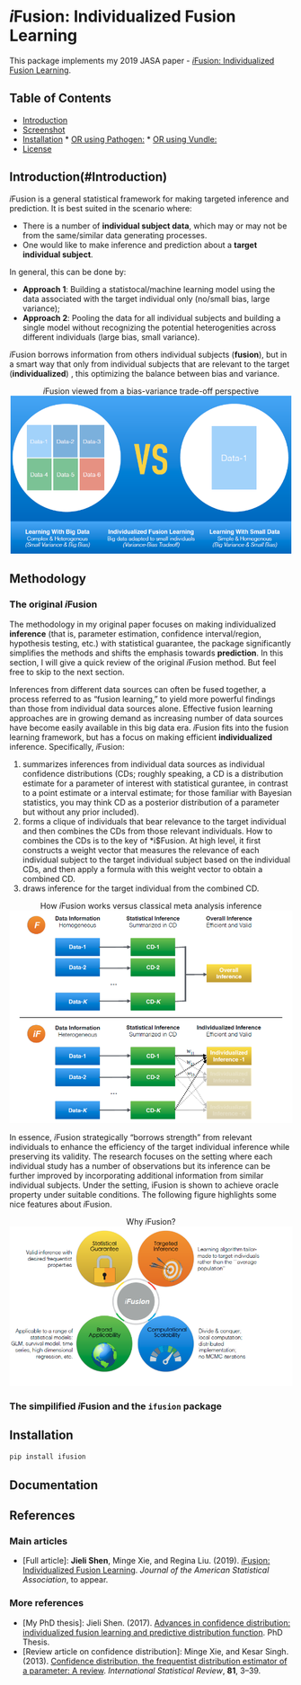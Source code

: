 # *i*Fusion: Individualized Fusion Learning

This package implements my 2019 JASA paper - [*i*Fusion: Individualized Fusion Learning](https://amstat.tandfonline.com/doi/abs/10.1080/01621459.2019.1672557#.XciGbJJKg6U). 


## Table of Contents

  * [Introduction](#Introduction)
  * [Screenshot](#screenshot)
  * [Installation](#installation)
        * [OR using Pathogen:](#or-using-pathogen)
        * [OR using Vundle:](#or-using-vundle)
  * [License](#license)


## Introduction(#Introduction)

*i*Fusion is a general statistical framework for making targeted inference and prediction. It is best suited in the scenario where:

* There is a number of **individual subject data**, which may or may not be from the same/similar data generating processes. 
* One would like to make inference and prediction about a **target individual subject**. 


In general, this can be done by:

* **Approach 1**: Building a statistocal/machine learning model using the data associated with the target individual only (no/small bias, large variance);
* **Approach 2**: Pooling the data for all individual subjects and building a single model without recognizing the potential heterogenities across different individuals (large bias, small variance).

*i*Fusion borrows information from others individual subjects (**fusion**), but in a smart way that only from individual subjects that are relevant to the target (**individualized**) , this optimizing the balance between bias and variance. 


<div align="center"><i>i</i>Fusion viewed from a bias-variance trade-off perspective</div>

<div align="center"><img src="images/idea.png?raw=true" width="500"/></div>


## Methodology

### The original *i*Fusion

The methodology in my original paper focuses on making individualized **inference** (that is, parameter estimation, confidence interval/region, hypothesis testing, etc.) with statistical guarantee, the package significantly simplifies the methods and shifts the emphasis towards **prediction**. In this section, I will give a quick review of the original *i*Fusion method. But feel free to skip to the next section. 


Inferences from different data sources can often be fused together, a process referred to as “fusion learning,” to yield more powerful findings than those from individual data sources alone. Effective fusion learning approaches are in growing demand as increasing number of data sources have become easily available in this big data era. *i*Fusion fits into the fusion learning framework, but has a focus on making efficient **individualized** inference. Specifically, *i*Fusion:	

1. summarizes inferences from individual data sources as individual confidence distributions (CDs; roughly speaking, a CD is a distribution estimate for a parameter of interest with statistical gurantee, in contrast to a point estimate or a interval estimate; for those familiar with Bayesian statistics, you may think CD as a posterior distribution of a parameter but without any prior included).
2. forms a clique of individuals that bear relevance to the target individual and then combines the CDs from those relevant individuals. How to combines the CDs is to the key of *i$Fusion. At high level, it first constructs a weight vector that measures the relevance of each individual subject to the target individual subject based on the individual CDs, and then apply a formula with this weight vector to obtain a combined CD. 
3. draws inference for the target individual from the combined CD. 

<div align="center">How <i>i</i>Fusion works versus classical meta analysis inference</div>
<div align="center"><img src="images/flow.png?raw=true" width="600"/></div>


In essence, *i*Fusion strategically “borrows strength” from relevant individuals to enhance the efficiency of the target individual inference while preserving its validity. The research focuses on the setting where each individual study has a number of observations but its inference can be further improved by incorporating additional information from similar individual subjects. Under the setting, iFusion is shown to achieve oracle property under suitable conditions. The following figure highlights some nice features about *i*Fusion. 

<div align="center">Why <i>i</i>Fusion?</div>
<div align="center"><img src="images/pros.png?raw=true" width="600"/></div>


### The simpilified *i*Fusion and the ``ifusion`` package




## Installation

```bash
pip install ifusion
```

## Documentation



## References

### Main articles
- [Full article]: **Jieli Shen**, Minge Xie, and Regina Liu. (2019). [*i*Fusion: Individualized Fusion Learning](https://amstat.tandfonline.com/doi/abs/10.1080/01621459.2019.1672557#.XciGbJJKg6U). *Journal of the American Statistical Association*, to appear.


### More references
- [My PhD thesis]: Jieli Shen. (2017). [Advances in confidence distribution: individualized fusion learning and predictive distribution function](https://rucore.libraries.rutgers.edu/rutgers-lib/55689/). PhD Thesis.
- [Review article on confidence distribution]: Minge Xie, and Kesar Singh. (2013). [Confidence distribution, the frequentist distribution estimator of a parameter: A review](https://www.stat.rutgers.edu/home/mxie/RCPapers/insr.12000.pdf). *International Statistical Review*, **81**, 3–39.